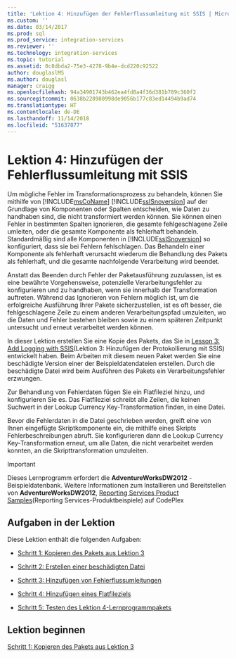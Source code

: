 ```yaml
---
title: 'Lektion 4: Hinzufügen der Fehlerflussumleitung mit SSIS | Microsoft-Dokumentation'
ms.custom: ''
ms.date: 03/14/2017
ms.prod: sql
ms.prod_service: integration-services
ms.reviewer: ''
ms.technology: integration-services
ms.topic: tutorial
ms.assetid: 0c8dbda2-75e3-4278-9b4e-dcd220c92522
author: douglaslMS
ms.author: douglasl
manager: craigg
ms.openlocfilehash: 94a34901743b462ea4fd8a4f36d381b789c360f2
ms.sourcegitcommit: 0638b228980998de9056b177c83ed14494b9ad74
ms.translationtype: HT
ms.contentlocale: de-DE
ms.lasthandoff: 11/14/2018
ms.locfileid: "51637877"
---
```

# <a name="lesson-4-add-error-flow-redirection-with-ssis"></a>Lektion 4: Hinzufügen der Fehlerflussumleitung mit SSIS
Um mögliche Fehler im Transformationsprozess zu behandeln, können Sie mithilfe von [!INCLUDE[msCoName](../includes/msconame-md.md)] [!INCLUDE[ssISnoversion](../includes/ssisnoversion-md.md)] auf der Grundlage von Komponenten oder Spalten entscheiden, wie Daten zu handhaben sind, die nicht transformiert werden können. Sie können einen Fehler in bestimmten Spalten ignorieren, die gesamte fehlgeschlagene Zeile umleiten, oder die gesamte Komponente als fehlerhaft behandeln. Standardmäßig sind alle Komponenten in [!INCLUDE[ssISnoversion](../includes/ssisnoversion-md.md)] so konfiguriert, dass sie bei Fehlern fehlschlagen. Das Behandeln einer Komponente als fehlerhaft verursacht wiederum die Behandlung des Pakets als fehlerhaft, und die gesamte nachfolgende Verarbeitung wird beendet.  
  
Anstatt das Beenden durch Fehler der Paketausführung zuzulassen, ist es eine bewährte Vorgehensweise, potenzielle Verarbeitungsfehler zu konfigurieren und zu handhaben, wenn sie innerhalb der Transformation auftreten. Während das Ignorieren von Fehlern möglich ist, um die erfolgreiche Ausführung Ihrer Pakete sicherzustellen, ist es oft besser, die fehlgeschlagene Zeile zu einem anderen Verarbeitungspfad umzuleiten, wo die Daten und Fehler bestehen bleiben sowie zu einem späteren Zeitpunkt untersucht und erneut verarbeitet werden können.  
  
In dieser Lektion erstellen Sie eine Kopie des Pakets, das Sie in [Lesson 3: Add Logging with SSIS](../integration-services/lesson-3-add-logging-with-ssis.md)(Lektion 3: Hinzufügen der Protokollierung mit SSIS) entwickelt haben. Beim Arbeiten mit diesem neuen Paket werden Sie eine beschädigte Version einer der Beispieldatendateien erstellen. Durch die beschädigte Datei wird beim Ausführen des Pakets ein Verarbeitungsfehler erzwungen.  
  
Zur Behandlung von Fehlerdaten fügen Sie ein Flatfileziel hinzu, und konfigurieren Sie es. Das Flatfileziel schreibt alle Zeilen, die keinen Suchwert in der Lookup Currency Key-Transformation finden, in eine Datei.  
  
Bevor die Fehlerdaten in die Datei geschrieben werden, greift eine von Ihnen eingefügte Skriptkomponente ein, die mithilfe eines Skripts Fehlerbeschreibungen abruft. Sie konfigurieren dann die Lookup Currency Key-Transformation erneut, um alle Daten, die nicht verarbeitet werden konnten, an die Skripttransformation umzuleiten.  
  
> [!IMPORTANT]  
> Dieses Lernprogramm erfordert die **AdventureWorksDW2012** -Beispieldatenbank. Weitere Informationen zum Installieren und Bereitstellen von **AdventureWorksDW2012**, [Reporting Services Product Samples](https://go.microsoft.com/fwlink/p/?LinkID=526910)(Reporting Services-Produktbeispiele) auf CodePlex  
  
## <a name="tasks-in-lesson"></a>Aufgaben in der Lektion  
Diese Lektion enthält die folgenden Aufgaben:  
  
-   [Schritt 1: Kopieren des Pakets aus Lektion 3](../integration-services/lesson-4-1-copying-the-lesson-3-package.md)  
  
-   [Schritt 2: Erstellen einer beschädigten Datei](../integration-services/lesson-4-2-creating-a-corrupted-file.md)  
  
-   [Schritt 3: Hinzufügen von Fehlerflussumleitungen](../integration-services/lesson-4-3-adding-error-flow-redirection.md)  
  
-   [Schritt 4: Hinzufügen eines Flatfileziels](../integration-services/lesson-4-4-adding-a-flat-file-destination.md)  
  
-   [Schritt 5: Testen des Lektion 4-Lernprogrammpakets](../integration-services/lesson-4-5-testing-the-lesson-4-tutorial-package.md)  
  
## <a name="start-the-lesson"></a>Lektion beginnen  
[Schritt 1: Kopieren des Pakets aus Lektion 3](../integration-services/lesson-4-1-copying-the-lesson-3-package.md)  
  
  
  

